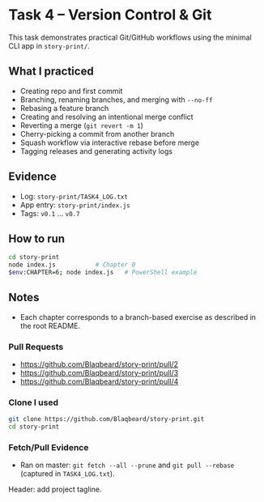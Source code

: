 # Task 4 – Version Control & Git

This task demonstrates practical Git/GitHub workflows using the minimal CLI app in `story-print/`.

## What I practiced

- Creating repo and first commit
- Branching, renaming branches, and merging with `--no-ff`
- Rebasing a feature branch
- Creating and resolving an intentional merge conflict
- Reverting a merge (`git revert -m 1`)
- Cherry-picking a commit from another branch
- Squash workflow via interactive rebase before merge
- Tagging releases and generating activity logs

## Evidence

- Log: `story-print/TASK4_LOG.txt`
- App entry: `story-print/index.js`
- Tags: `v0.1` … `v0.7`

## How to run

```bash
cd story-print
node index.js           # Chapter 0
$env:CHAPTER=6; node index.js   # PowerShell example
```

## Notes

- Each chapter corresponds to a branch-based exercise as described in the root README.

### Pull Requests

- https://github.com/Blaqbeard/story-print/pull/2
- https://github.com/Blaqbeard/story-print/pull/3
- https://github.com/Blaqbeard/story-print/pull/4

### Clone I used

```bash
git clone https://github.com/Blaqbeard/story-print.git
cd story-print
```

### Fetch/Pull Evidence

- Ran on master: `git fetch --all --prune` and `git pull --rebase` (captured in `TASK4_LOG.txt`).

Header: add project tagline.
